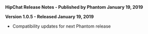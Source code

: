 **HipChat Release Notes - Published by Phantom January 19, 2019**


**Version 1.0.5 - Released January 19, 2019**

* Compatibility updates for next Phantom release
